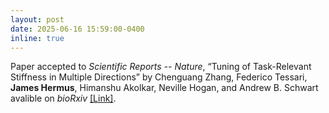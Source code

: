 ```yaml
---
layout: post
date: 2025-06-16 15:59:00-0400
inline: true
---
```


Paper accepted to <em>Scientific Reports -- Nature</em>, “Tuning of Task-Relevant Stiffness in Multiple Directions” by Chenguang Zhang, Federico Tessari, <strong>James Hermus</strong>, Himanshu Akolkar, Neville Hogan, and Andrew B. Schwart avalible on <em>bioRxiv</em>  <a href="https://www.biorxiv.org/content/10.1101/2025.02.13.637671v1.abstract">[Link]</a>.